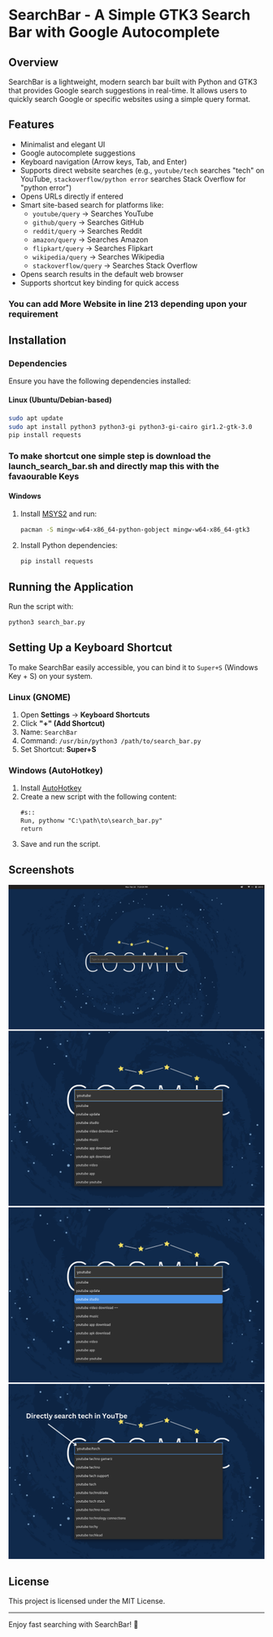 # SearchBar - A Simple GTK3 Search Bar with Google Autocomplete

## Overview
SearchBar is a lightweight, modern search bar built with Python and GTK3 that provides Google search suggestions in real-time. It allows users to quickly search Google or specific websites using a simple query format.

## Features
- Minimalist and elegant UI
- Google autocomplete suggestions
- Keyboard navigation (Arrow keys, Tab, and Enter)
- Supports direct website searches (e.g., `youtube/tech` searches "tech" on YouTube, `stackoverflow/python error` searches Stack Overflow for "python error")
- Opens URLs directly if entered
- Smart site-based search for platforms like:
  - `youtube/query` → Searches YouTube
  - `github/query` → Searches GitHub
  - `reddit/query` → Searches Reddit
  - `amazon/query` → Searches Amazon
  - `flipkart/query` → Searches Flipkart
  - `wikipedia/query` → Searches Wikipedia
  - `stackoverflow/query` → Searches Stack Overflow
- Opens search results in the default web browser
- Supports shortcut key binding for quick access


### You can add More Website in line 213 depending upon your requirement


## Installation

### Dependencies
Ensure you have the following dependencies installed:

#### Linux (Ubuntu/Debian-based)
```sh
sudo apt update
sudo apt install python3 python3-gi python3-gi-cairo gir1.2-gtk-3.0
pip install requests
```

### To make shortcut one simple step is download the launch_search_bar.sh and directly map this with the favaourable Keys

#### Windows
1. Install [MSYS2](https://www.msys2.org/) and run:
   ```sh
   pacman -S mingw-w64-x86_64-python-gobject mingw-w64-x86_64-gtk3
   ```
2. Install Python dependencies:
   ```sh
   pip install requests
   ```

## Running the Application

Run the script with:
```sh
python3 search_bar.py
```

## Setting Up a Keyboard Shortcut
To make SearchBar easily accessible, you can bind it to `Super+S` (Windows Key + S) on your system.

### Linux (GNOME)
1. Open **Settings** → **Keyboard Shortcuts**
2. Click **"+" (Add Shortcut)**
3. Name: `SearchBar`
4. Command: `/usr/bin/python3 /path/to/search_bar.py`
5. Set Shortcut: **Super+S**

### Windows (AutoHotkey)
1. Install [AutoHotkey](https://www.autohotkey.com/)
2. Create a new script with the following content:
   ```ahk
   #s::
   Run, pythonw "C:\path\to\search_bar.py"
   return
   ```
3. Save and run the script.

## Screenshots
![SearchBar Screenshot](screenshots/search_bar_1.png)
![SearchBar Screenshot](screenshots/search_bar_2.png)
![SearchBar Screenshot](screenshots/search_bar_3.png)
![SearchBar Screenshot](screenshots/search_bar_4.png)

## License
This project is licensed under the MIT License.

---
Enjoy fast searching with SearchBar! 🚀

